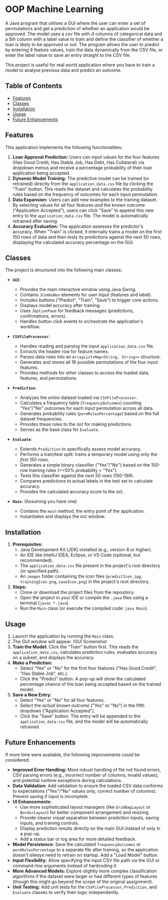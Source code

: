 # OOP Machine Learning 

A Java program that utilises a GUI where the user can enter a set of 
permutations and get a prediction of whether an application would be approved.
The model uses a csv file with 4 columns of categorical data and a 5th column with a label value
to train and define the classifier of whether a loan is likely to be approved or not.
The program allows the user to predict by entering 4 feature values, train the data dynamically from the CSV file,
or enter the label value to save an entry straight to the CSV file.

This project is useful for real world application where you have to train a model to analyse previous 
data and predict an outcome.

## Table of Contents

*   [Features](#features)
*   [Classes](#classes)
*   [Installation](#installation)
*   [Usage](#usage)
*   [Future Enhancements](#future-enhancements)

## Features

This application implements the following functionalities:

1.  **Loan Approval Prediction:** Users can input values for the four features (Has Good Credit, Has Stable Job, Has Debt, Has Collateral) via dropdown menus and receive a percentage probability of their loan application being accepted.
2.  **Dynamic Model Training:** The predictive model can be trained (or retrained) directly from the `application_data.csv` file by clicking the "Train" button. This reads the dataset and calculates the probability rules based on the frequency of outcomes for each input permutation.
3.  **Data Expansion:** Users can add new examples to the training dataset. By selecting values for all four features *and* the known outcome ("Application Accepted"), users can click "Save" to append this new entry to the `application_data.csv` file. The model is automatically retrained after saving.
4.  **Accuracy Evaluation:** The application assesses the predictor's accuracy. When "Train" is clicked, it internally trains a model on the first 150 rows of data and then tests its predictions against the next 50 rows, displaying the calculated accuracy percentage on the GUI.

## Classes

The project is structured into the following main classes:

*   **`GUI`**:
    *   Provides the main interactive window using Java Swing.
    *   Contains `JComboBox` elements for user input (features and label).
    *   Includes buttons ("Predict", "Train", "Save") to trigger core actions.
    *   Displays model accuracy after training.
    *   Uses `JOptionPane` for feedback messages (predictions, confirmations, errors).
    *   Handles button click events to orchestrate the application's workflow.

*   **`CSVFileProcessor`**:
    *   Handles reading and parsing the input `application_data.csv` file.
    *   Extracts the header row for feature names.
    *   Parses data rows into an `ArrayList<Map<String, String>>` structure.
    *   Generates and stores all 16 possible permutations of the four input features.
    *   Provides methods for other classes to access the loaded data, features, and permutations.

*   **`Prediction`**:
    *   Analyzes the *entire* dataset loaded via `CSVFileProcessor`.
    *   Calculates a frequency table (`frequencyOutcomes`) counting "Yes"/"No" outcomes for each input permutation across all data.
    *   Generates probability rules (`permRulesPercentage`) based on the full dataset frequencies.
    *   Provides these rules to the `GUI` for making predictions.
    *   Serves as the base class for `Evaluate`.

*   **`Evaluate`**:
    *   Extends `Prediction` to specifically assess model accuracy.
    *   Performs a train/test split: trains a temporary model using only the *first 150 rows*.
    *   Generates a simple binary classifier ("Yes"/"No") based on the 150-row training rules (>=50% probability = "Yes").
    *   Tests this classifier against the *next 50 rows* (150-199).
    *   Compares predictions to actual labels in the test set to calculate accuracy.
    *   Provides the calculated accuracy score to the `GUI`.

*   **`Main`**: (Assuming you have one)
    *   Contains the `main` method, the entry point of the application.
    *   Instantiates and displays the `GUI` window.

## Installation

1.  **Prerequisites:**
    *   Java Development Kit (JDK) installed (e.g., version 8 or higher).
    *   An IDE like IntelliJ IDEA, Eclipse, or VS Code (optional, but recommended).
    *   The `application_data.csv` file present in the project's root directory (or specified path).
    *   An `images` folder containing the icon files (`predictIcon.jpg`, `trainingIcon.png`, `saveIcon.png`) in the project's root directory.
2.  **Steps:**
    *   Clone or download the project files from the repository.
    *   Open the project in your IDE or compile the `.java` files using a terminal (`javac *.java`).
    *   Run the `Main` class (or execute the compiled code: `java Main`).

## Usage

1.  Launch the application by running the `Main` class.
2.  The GUI window will appear.
    !GUI Screenshot <!-- Assuming img_2 shows the main GUI -->
3.  **Train the Model:** Click the "Train" button first. This reads the `application_data.csv`, calculates prediction rules, evaluates accuracy on a subset, and displays the accuracy.
4.  **Make a Prediction:**
    *   Select "Yes" or "No" for the first four features ("Has Good Credit", "Has Stable Job", etc.).
    *   Click the "Predict" button. A pop-up will show the calculated percentage chance of the loan being accepted based on the trained model.
5.  **Save a New Entry:**
    *   Select "Yes" or "No" for all four features.
    *   Select the *actual known outcome* ("Yes" or "No") in the fifth dropdown ("Application Accepted").
    *   Click the "Save" button. The entry will be appended to the `application_data.csv` file, and the model will be automatically retrained.

## Future Enhancements

If more time were available, the following improvements could be considered:

*   **Improved Error Handling:** More robust handling of file not found errors, CSV parsing errors (e.g., incorrect number of columns, invalid values), and potential runtime exceptions during calculations.
*   **Data Validation:** Add validation to ensure the loaded CSV data conforms to expectations ("Yes"/"No" values only, correct number of columns). Prevent saving if input is incomplete.
*   **UI Enhancements:**
    *   Use more sophisticated layout managers (like `GridBagLayout` or `BorderLayout`) for better component arrangement and resizing.
    *   Provide clearer visual separation between prediction inputs, saving inputs, and training controls.
    *   Display prediction results directly on the main GUI instead of only in a pop-up.
    *   Add a status bar or log area for more detailed feedback.
*   **Model Persistence:** Save the calculated `frequencyOutcomes` or `permRulesPercentage` to a separate file after training, so the application doesn't *always* need to retrain on startup. Add a "Load Model" button.
*   **Input Flexibility:** Allow specifying the input CSV file path via the GUI or command-line arguments instead of hardcoding it.
*   **More Advanced Models:** Explore slightly more complex classification algorithms if the dataset were larger or had different types of features (though this might go beyond the scope of the original assignment).
*   **Unit Testing:** Add unit tests for the `CSVFileProcessor`, `Prediction`, and `Evaluate` classes to verify their logic independently.